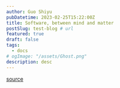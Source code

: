 ```yaml
---
author: Guo Shiyu
pubDatetime: 2023-02-25T15:22:00Z
title: Software, between mind and matter
postSlug: test-blog # url
featured: true
draft: false
tags:
  - docs
# ogImage: "/assets/Ghost.png"
description: desc
---
```


[source](https://xavierleroy.org/publi/inaugural-lecture.pdf)
